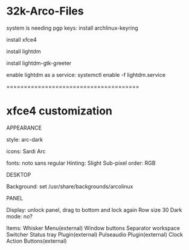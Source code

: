 # 32k-Arco-Files

system is needing pgp keys:
install archlinux-keyring

install xfce4

install lightdm

install lightdm-gtk-greeter

enable lightdm as a service:
systemctl enable -f lightdm.service

======================================

# xfce4 customization

APPEARANCE

style:
arc-dark

icons:
Sardi Arc

fonts:
noto sans regular
Hinting:
Slight
Sub-pixel order:
RGB

DESKTOP

Background:
set /usr/share/backgrounds/arcolinux

PANEL

Display:
unlock panel, drag to bottom and lock again
Row size 30
Dark mode:
no?

Items:
Whisker Menu(external)
Window buttons
Separator
workspace Switcher
Status tray Plugin(external)
Pulseaudio Plugin(external)
Clock
Action Buttons(external)
